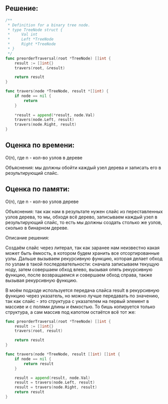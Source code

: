 ## Решение:
```go
/**
 * Definition for a binary tree node.
 * type TreeNode struct {
 *     Val int
 *     Left *TreeNode
 *     Right *TreeNode
 * }
 */
func preorderTraversal(root *TreeNode) []int {
    result := []int{}
    travers(root, &result)

    return result
}

func travers(node *TreeNode, result *[]int) {
    if node == nil {
        return
    }
    
    *result = append(*result, node.Val)
    travers(node.Left, result)
    travers(node.Right, result)
}
```
## Оценка по времени:
O(n), где n - кол-во узлов в дереве

Объяснения: мы должны обойти каждый узел дерева и записать его в результирующий слайс.



## Оценка по памяти:
O(n), где n - кол-во узлов дереве

Объяснения: так как нам в результате нужен слайс из переставленных узлов дерева, то мы, обходя всё дерево, записываем каждый узел в результирующий слайс, то есть мы должны создать столько же узлов, сколько в бинарном дереве.



Описание решения:

Создаём слайс через литерал, так как заранее нам неизвестно какая может быть ёмкость, в котором будем хранить все отсортированные узлы. Дальше вызываем рекурсивную функцию, которая делает обход по узлам в такой последовательности: сначала записываем текущую ноду, затем совершаем обход влево, вызывая опять рекурсивную функцию, после возвращаемся и совершаем обход справа, также вызывая рекурсивную функцию.

В моём подходе используется передача слайса result в рекурсивную функцию через указатель, но можно лучше передавать по значению, так как слайс - это структура с указателем на первый элемент в массиве и с полями длины и ёмкостью. То бишь копируется только структура, а сам массив под капотом остаётся всё тот же:

```go
func preorderTraversal(root *TreeNode) []int {
    result := []int{}
    travers(root, result)

    return result
}

func travers(node *TreeNode, result []int) []int {
    if node == nil {
        return result
    }

    result = append(result, node.Val)
    result = travers(node.Left, result)
    result = travers(node.Right, result)
    return result
}
```

